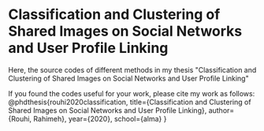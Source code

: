 # Classification and Clustering of Shared Images on Social Networks and User Profile Linking
Here, the source codes of different methods in my thesis "Classification and Clustering of Shared Images on Social Networks and User Profile Linking"

If you found the codes useful for your work, please cite my work as follows:
@phdthesis{rouhi2020classification,
  title={Classification and Clustering of Shared Images on Social Networks and User Profile Linking},
  author={Rouhi, Rahimeh},
  year={2020},
  school={alma}
}
